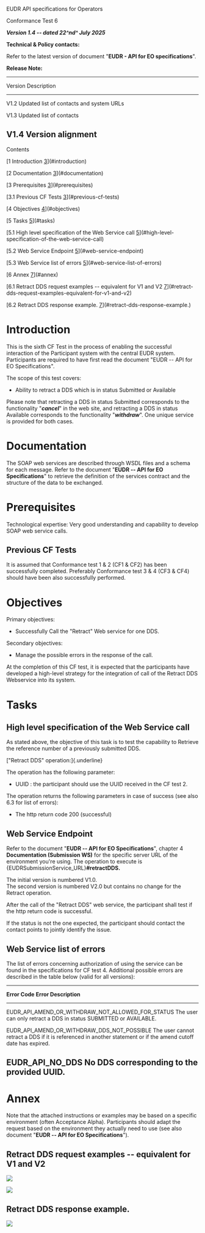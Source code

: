 EUDR API specifications for Operators

Conformance Test 6

***Version 1.4 -- dated 22^nd^ July 2025***

**Technical & Policy contacts:**

Refer to the latest version of document "**EUDR - API for EO
specifications**".

**Release Note:**

  -----------------------------------------------------------------------
  Version        Description
  -------------- --------------------------------------------------------
  V1.2           Updated list of contacts and system URLs

  V1.3           Updated list of contacts

  V1.4           Version alignment
  -----------------------------------------------------------------------

Contents

[1 Introduction [3](#introduction)](#introduction)

[2 Documentation [3](#documentation)](#documentation)

[3 Prerequisites [3](#prerequisites)](#prerequisites)

[3.1 Previous CF Tests [3](#previous-cf-tests)](#previous-cf-tests)

[4 Objectives [4](#objectives)](#objectives)

[5 Tasks [5](#tasks)](#tasks)

[5.1 High level specification of the Web Service call
[5](#high-level-specification-of-the-web-service-call)](#high-level-specification-of-the-web-service-call)

[5.2 Web Service Endpoint
[5](#web-service-endpoint)](#web-service-endpoint)

[5.3 Web Service list of errors
[5](#web-service-list-of-errors)](#web-service-list-of-errors)

[6 Annex [7](#annex)](#annex)

[6.1 Retract DDS request examples -- equivalent for V1 and V2
[7](#retract-dds-request-examples-equivalent-for-v1-and-v2)](#retract-dds-request-examples-equivalent-for-v1-and-v2)

[6.2 Retract DDS response example.
[7](#retract-dds-response-example.)](#retract-dds-response-example.)

# Introduction

This is the sixth CF Test in the process of enabling the successful
interaction of the Participant system with the central EUDR system.
Participants are required to have first read the document "EUDR -- API
for EO Specifications".

The scope of this test covers:

-   Ability to retract a DDS which is in status Submitted or Available

Please note that retracting a DDS in status Submitted corresponds to the
functionality "***cancel***" in the web site, and retracting a DDS in
status Available corresponds to the functionality "***withdraw***". One
unique service is provided for both cases.

# Documentation

The SOAP web services are described through WSDL files and a schema for
each message. Refer to the document "**EUDR -- API for EO
Specifications**" to retrieve the definition of the services contract
and the structure of the data to be exchanged.

# Prerequisites

Technological expertise: Very good understanding and capability to
develop SOAP web service calls.

## Previous CF Tests

It is assumed that Conformance test 1 & 2 (CF1 & CF2) has been
successfully completed. Preferably Conformance test 3 & 4 (CF3 & CF4)
should have been also successfully performed.

# Objectives

Primary objectives:

-   Successfully Call the "Retract" Web service for one DDS.

Secondary objectives:

-   Manage the possible errors in the response of the call.

At the completion of this CF test, it is expected that the participants
have developed a high-level strategy for the integration of call of the
Retract DDS Webservice into its system.

# Tasks

## High level specification of the Web Service call

As stated above, the objective of this task is to test the capability to
Retrieve the reference number of a previously submitted DDS.

["Retract DDS" operation:]{.underline}

The operation has the following parameter:

-   UUID : the participant should use the UUID received in the CF test
    2.

The operation returns the following parameters in case of success (see
also 6.3 for list of errors):

-   The http return code 200 (successful)

## Web Service Endpoint 

Refer to the document "**EUDR -- API for EO Specifications**", chapter 4
**Documentation (Submission WS)** for the specific server URL of the
environment you're using. The operation to execute is
{EUDRSubmissionService_URL}**#retractDDS.**

The initial version is numbered V1.0.\
The second version is numbered V2.0 but contains no change for the
Retract operation.

After the call of the "Retract DDS" web service, the participant shall
test if the http return code is successful.

If the status is not the one expected, the participant should contact
the contact points to jointly identify the issue.

## Web Service list of errors

The list of errors concerning authorization of using the service can be
found in the specifications for CF test 4. Additional possible errors
are described in the table below (valid for all versions):

  ---------------------------------------------------------------------------------
  **Error Code**                                      **Error Description**
  --------------------------------------------------- -----------------------------
  EUDR_API_AMEND_OR_WITHDRAW_NOT_ALLOWED_FOR_STATUS   The user can only retract a
                                                      DDS in status SUBMITTED or
                                                      AVAILABLE.

  EUDR_API_AMEND_OR_WITHDRAW_DDS_NOT_POSSIBLE         The user cannot retract a DDS
                                                      if it is referenced in
                                                      another statement or if the
                                                      amend cutoff date has
                                                      expired.

  EUDR_API_NO_DDS                                     No DDS corresponding to the
                                                      provided UUID.
  ---------------------------------------------------------------------------------

# 

# Annex

Note that the attached instructions or examples may be based on a
specific environment (often Acceptance Alpha). Participants should adapt
the request based on the environment they actually need to use (see also
document "**EUDR -- API for EO Specifications**").

## Retract DDS request examples -- equivalent for V1 and V2

![](media/image1.emf)

![](media/image2.emf)

## Retract DDS response example.

![](media/image3.emf)
